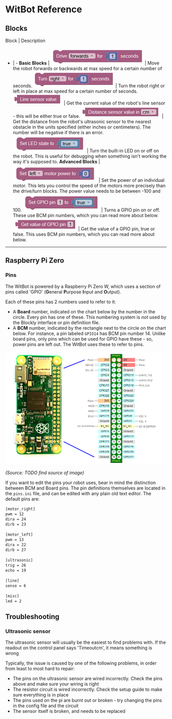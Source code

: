 # WitBot Reference

## Blocks
Block | Description
- | -
**Basic Blocks** |
![Robot Drive Block](/static/img/blocks/robot_drive.png) | Move the robot forwards or backwards at max speed for a certain number of seconds.
![Robot Turn Block](/static/img/blocks/robot_turn.png) | Turn the robot right or left in place at max speed for a certain number of seconds.
![Robot Line Sensor Block](/static/img/blocks/robot_line.png) | Get the current value of the robot's line sensor - this will be either true or false.
![Robot Distance Sensor Block](/static/img/blocks/robot_distance.png) | Get the distance from the robot's ultrasonic sensor to the nearest obstacle in the units specified (either inches or centimeters). The number will be negative if there is an error.
![Robot LED Block](/static/img/blocks/robot_led.png) | Turn the built-in LED on or off on the robot. This is useful for debugging when something isn't working the way it's supposed to.
**Advanced Blocks** |
![Robot Motor Power Block](/static/img/blocks/robot_motor.png) | Set the power of an individual motor. This lets you control the speed of the motors more precisely than the drive/turn blocks. The power value needs to be between -100 and 100.
![Robot GPIO Out Block](/static/img/blocks/robot_gpio_out.png) | Turns a GPIO pin on or off. These use BCM pin numbers, which you can read more about below.
![Robot GPIO In Block](/static/img/blocks/robot_gpio_in.png) | Get the value of a GPIO pin, true or false. This uses BCM pin numbers, which you can read more about below.

---

## Raspberry Pi Zero
### Pins
The WitBot is powered by a Raspberry Pi Zero W, which uses a section of pins called 'GPIO' (**G**eneral **P**urpose **I**nput and **O**utput). 

Each of these pins has 2 numbers used to refer to it:
- A **Board** number, indicated on the chart below by the number in the circle. Every pin has one of these. This numbering system is *not* used by the Blockly interface or pin definition file.
- A **BCM** number, indicated by the rectangle next to the circle on the chart below. For instance, a pin labeled `GPIO14` has BCM pin number 14. Unlike board pins, only pins which can be used for GPIO have these - so, power pins are left out. The WitBot uses these to refer to pins.

![Raspberry Pi Zero Pinout](/static/img/pinout.png)

*(Source: TODO find source of image)*

If you want to edit the pins your robot uses, bear in mind the distinction between BCM and Board pins. The pin definitions themselves are located in the `pins.ini` file, and can be edited with any plain old text editor.
The default pins are:
```
[motor_right]
pwm = 12
dira = 24
dirb = 23

[motor_left]
pwm = 13
dira = 22
dirb = 27

[ultrasonic]
trig = 26
echo = 19

[line]
sense = 6

[misc]
led = 2
```

## Troubleshooting
### Ultrasonic sensor
The ultrasonic sensor will usually be the easiest to find problems with. If the readout on the control panel says 'Timeoutcm', it means something is wrong

Typically, the issue is caused by one of the following problems, in order from least to most hard to repair:
- The pins on the ultrasonic sensor are wired incorrectly. Check the pins above and make sure your wiring is right
- The resistor circuit is wired incorrectly. Check the setup guide to make sure everything is in place
- The pins used on the pi are burnt out or broken - try changing the pins in the config file and the circuit
- The sensor itself is broken, and needs to be replaced
